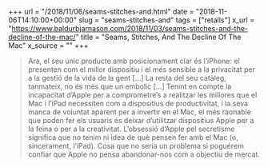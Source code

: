 +++
url = "/2018/11/06/seams-stitches-and.html"
date = "2018-11-06T14:10:00+00:00"
slug = "seams-stitches-and"
tags = ["retalls"]
x_url = "https://www.baldurbjarnason.com/2018/11/03/seams-stitches-and-the-decline-of-the-mac/"
title = "Seams, Stitches, And The Decline Of The Mac"
x_source = ""
+++


> Ara, el seu únic producte amb posicionament clar és l’iPhone: el presenten com el millor dispositiu i el més sensible a la privacitat per a la gestió de la vida de la gent […] La resta del seu catàleg, tanmateix, no és més que un embolic […] Tenint en compte la incapacitat d’Apple per a comprometre’s a realitzar les millores que el Mac i l’iPad necessiten com a dispositius de productivitat, i la seva manca de voluntat aparent per a invertir en el Mac, el més raonable que poden fer els usuaris és deixar d’utilitzar dispositius Apple per a la feina o per a la creativitat. L’obsessió d’Apple pel secretisme significa que no tenim ni idea de què pensen fer amb el Mac (o, sincerament, l’iPad). Cosa que no seria un problema si poguérem confiar que Apple no pensa abandonar-nos com a objectiu de mercat.
